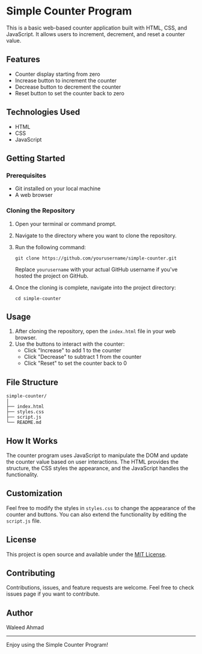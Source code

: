 # Simple Counter Program

This is a basic web-based counter application built with HTML, CSS, and JavaScript. It allows users to increment, decrement, and reset a counter value.

## Features

- Counter display starting from zero
- Increase button to increment the counter
- Decrease button to decrement the counter
- Reset button to set the counter back to zero

## Technologies Used

- HTML
- CSS
- JavaScript

## Getting Started

### Prerequisites

- Git installed on your local machine
- A web browser

### Cloning the Repository

1. Open your terminal or command prompt.
2. Navigate to the directory where you want to clone the repository.
3. Run the following command:

   ```
   git clone https://github.com/yourusername/simple-counter.git
   ```

   Replace `yourusername` with your actual GitHub username if you've hosted the project on GitHub.

4. Once the cloning is complete, navigate into the project directory:

   ```
   cd simple-counter
   ```

## Usage

1. After cloning the repository, open the `index.html` file in your web browser.
2. Use the buttons to interact with the counter:
   - Click "Increase" to add 1 to the counter
   - Click "Decrease" to subtract 1 from the counter
   - Click "Reset" to set the counter back to 0

## File Structure

```
simple-counter/
│
├── index.html
├── styles.css
├── script.js
└── README.md
```

## How It Works

The counter program uses JavaScript to manipulate the DOM and update the counter value based on user interactions. The HTML provides the structure, the CSS styles the appearance, and the JavaScript handles the functionality.

## Customization

Feel free to modify the styles in `styles.css` to change the appearance of the counter and buttons. You can also extend the functionality by editing the `script.js` file.

## License

This project is open source and available under the [MIT License](https://opensource.org/licenses/MIT).

## Contributing

Contributions, issues, and feature requests are welcome. Feel free to check issues page if you want to contribute.

## Author

Waleed Ahmad

---

Enjoy using the Simple Counter Program!